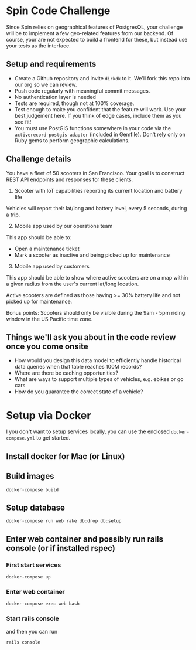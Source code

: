# Spin Code Challenge

Since Spin relies on geographical features of PostgresQL, your challenge will be to implement a few geo-related features from our backend. Of course, your are not expected to build a frontend for these, but instead use your tests as the interface.

## Setup and requirements

* Create a Github repository and invite `dirkdk` to it. We'll fork this repo into our org so we can review.
* Push code regularly with meaningful commit messages.
* No authentication layer is needed
* Tests are required, though not at 100% coverage.
* Test enough to make you confident that the feature will work. Use your best judgement here. If you think of edge cases, include them as you see fit!
* You must use PostGIS functions somewhere in your code via the `activerecord-postgis-adapter` (included in Gemfile). Don't rely only on Ruby gems to perform geographic calculations.

## Challenge details

You have a fleet of 50 scooters in San Francisco. Your goal is to construct REST API endpoints and responses for these clients.

1. Scooter with IoT capabilities reporting its current location and battery life

Vehicles will report their lat/long and battery level, every 5 seconds, during a trip.

2. Mobile app used by our operations team

This app should be able to:

* Open a maintenance ticket
* Mark a scooter as inactive and being picked up for maintenance

3. Mobile app used by customers

This app should be able to show where active scooters are on a map within a given radius from the user's current lat/long location.

Active scooters are defined as those having >= 30% battery life and not picked up for maintenance.

Bonus points: Scooters should only be visible during the 9am - 5pm riding window in the US Pacific time zone.


## Things we'll ask you about in the code review once you come onsite

* How would you design this data model to efficiently handle historical data queries when that table reaches 100M records?
* Where are there be caching opportunities?
* What are ways to support multiple types of vehicles, e.g. ebikes or go cars
* How do you guarantee the correct state of a vehicle?

# Setup via Docker

I you don't want to setup services locally, you can use the enclosed `docker-compose.yml` to get started.

## Install docker for Mac (or Linux)

## Build images

`docker-compose build`

## Setup database

`docker-compose run web rake db:drop db:setup`

## Enter web container and possibly run rails console (or if installed rspec)

### First start services
`docker-compose up`

### Enter web container
`docker-compose exec web bash`

### Start rails console
and then you can run

`rails console`
